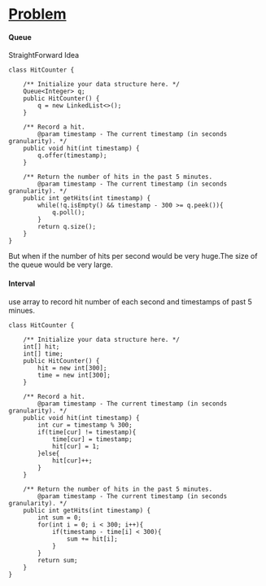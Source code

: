 # [Problem](https://leetcode.com/problems/design-hit-counter/)

#### Queue
StraightForward Idea
````
class HitCounter {

    /** Initialize your data structure here. */
    Queue<Integer> q;
    public HitCounter() {
        q = new LinkedList<>();
    }
    
    /** Record a hit.
        @param timestamp - The current timestamp (in seconds granularity). */
    public void hit(int timestamp) {
        q.offer(timestamp);
    }
    
    /** Return the number of hits in the past 5 minutes.
        @param timestamp - The current timestamp (in seconds granularity). */
    public int getHits(int timestamp) {
        while(!q.isEmpty() && timestamp - 300 >= q.peek()){
            q.poll();
        }
        return q.size();
    }
}
````
But when if the number of hits per second would be very huge.The size of the queue would be very large.
#### Interval
use array to record hit number of each second and timestamps of past 5 minues.  
````
class HitCounter {

    /** Initialize your data structure here. */
    int[] hit;
    int[] time;
    public HitCounter() {
        hit = new int[300];
        time = new int[300];
    }
    
    /** Record a hit.
        @param timestamp - The current timestamp (in seconds granularity). */
    public void hit(int timestamp) {
        int cur = timestamp % 300;
        if(time[cur] != timestamp){
            time[cur] = timestamp;
            hit[cur] = 1;
        }else{
            hit[cur]++;
        }
    }
    
    /** Return the number of hits in the past 5 minutes.
        @param timestamp - The current timestamp (in seconds granularity). */
    public int getHits(int timestamp) {
        int sum = 0;
        for(int i = 0; i < 300; i++){
            if(timestamp - time[i] < 300){
                sum += hit[i];
            }
        }
        return sum;
    }
}
````
